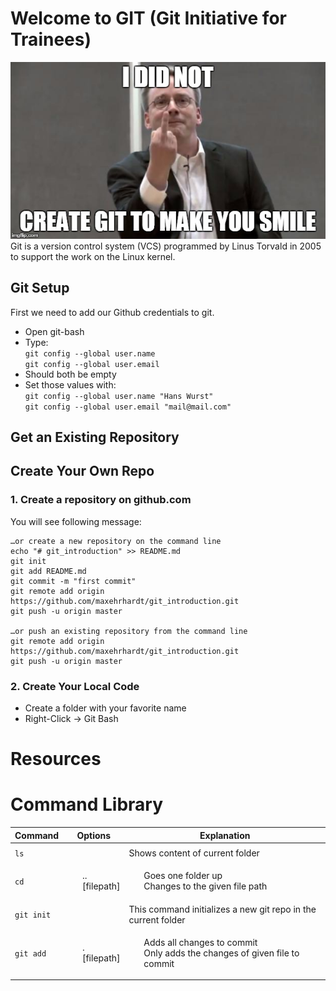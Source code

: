 # Welcome to GIT (Git Initiative for Trainees) 
![linus](images/linus.jpg)  
Git is a version control system (VCS) programmed by Linus Torvald in 2005 to support the work on the Linux kernel.


## Git Setup
First we need to add our Github credentials to git.
- Open git-bash
- Type:  
`git config --global user.name`  
`git config --global user.email`
- Should both be empty
- Set those values with:  
`git config --global user.name "Hans Wurst"`  
`git config --global user.email "mail@mail.com"`

## Get an Existing Repository

## Create Your Own Repo
### 1. Create a repository on github.com  
You will see following message:  
```
…or create a new repository on the command line
echo "# git_introduction" >> README.md
git init
git add README.md
git commit -m "first commit"
git remote add origin https://github.com/maxehrhardt/git_introduction.git
git push -u origin master
                
…or push an existing repository from the command line
git remote add origin https://github.com/maxehrhardt/git_introduction.git
git push -u origin master
```
### 2. Create Your Local Code
- Create a folder with your favorite name 
- Right-Click -> Git Bash


# Resources

# Command Library

| Command | Options | Explanation
| --- | --- | --- |
|  |  |  |
| `ls` |  | Shows content of current folder |
| `cd` |  <ul style="list-style-type:none;"><li>..</li><li>[filepath]</li></ul> | <ul style="list-style-type:none;"><li>Goes one folder up</li><li>Changes to the given file path</li></ul>  |
| `git init` |  | This command initializes a new git repo in the current  folder |
| `git add` | <ul style="list-style-type:none;"><li>.</li><li>[filepath]</li></ul> |<ul style="list-style-type:none;"><li>Adds all changes to commit</li><li>Only adds the changes of given file to commit</li></ul> |